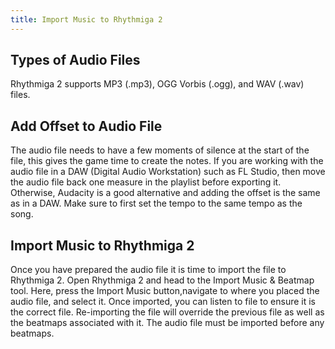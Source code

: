 ```yaml
---
title: Import Music to Rhythmiga 2
---
```


## Types of Audio Files

Rhythmiga 2 supports MP3 (.mp3), OGG Vorbis (.ogg), and WAV (.wav) files.

## Add Offset to Audio File

The audio file needs to have a few moments of silence at the start of the file, this gives the game time to create the notes. If you are working with the audio file in a DAW (Digital Audio Workstation) such as FL Studio, then move the audio file back one measure in the playlist before exporting it. Otherwise, Audacity is a good alternative and adding the offset is the same as in a DAW. Make sure to first set the tempo to the same tempo as the song.

## Import Music to Rhythmiga 2

Once you have prepared the audio file it is time to import the file to Rhythmiga 2. Open Rhythmiga 2 and head to the Import Music & Beatmap tool. Here, press the Import Music button,navigate to where you placed the audio file, and select it. Once imported, you can listen to file to ensure it is the correct file. Re-importing the file will override the previous file as well as the beatmaps associated with it. The audio file must be imported before any beatmaps.